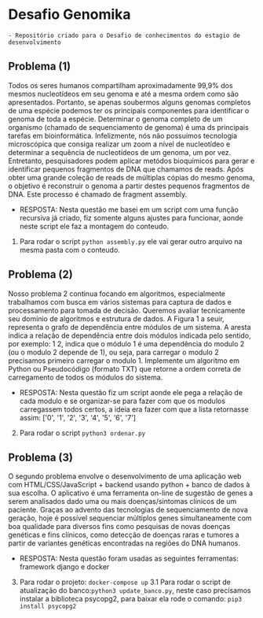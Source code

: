 # Desafio Genomika
	- Repositório criado para o Desafio de conhecimentos do estagio de desenvolvimento

## Problema (1)

Todos os seres humanos compartilham aproximadamente 99,9% dos mesmos nucleotídeos
em seu genoma e até a mesma ordem como são apresentados. Portanto, se apenas soubermos alguns
genomas completos de uma espécie podemos ter os principais componentes para identificar o genoma
de toda a espécie.
Determinar o genoma completo de um organismo (chamado de sequenciamento de genoma) é uma ds
principais tarefas em bioinformática. Infelizmente, nós não possuímos tecnologia microscópica que
consiga realizar um zoom a nível de nucleotídeo e determinar a sequência de nucleotídeos de um
genoma, um por vez. Entretanto, pesquisadores podem aplicar metódos bioquímicos para gerar e
identificar pequenos fragmentos de DNA que chamamos de reads. Após obter uma grande coleção de
reads de múltiplas cópias do mesmo genoma, o objetivo é reconstruir o genoma a partir destes pequenos
fragmentos de DNA. Este processo é chamado de fragment assembly.

- RESPOSTA:
Nesta questão me basei em um script com uma função recursiva já criado, fiz somente alguns ajustes para funcionar, aonde neste script ele faz a montagem do conteudo.

1. Para rodar o script `python assembly.py` ele vai gerar outro arquivo na mesma pasta com o conteudo.


## Problema (2)

Nosso problema 2 continua focando em algoritmos, especialmente trabalhamos com
busca em vários sistemas para captura de dados e processamento para tomada de decisão. Queremos
avaliar tecnicamente seu domínio de algoritmos e estrutura de dados. A Figura 1 a seuir, representa o
grafo de dependência entre módulos de um sistema. A aresta indica a relação de dependência entre dois
módulos indicada pelo sentido, por exemplo: 1 2, indica que o módulo 1 é uma dependência do modulo
2 (ou o modulo 2 depende de 1), ou seja, para carregar o modulo 2 precisamos primeiro carregar o
modulo 1. Implemente um algoritmo em Python ou Pseudocódigo (formato TXT) que retorne a ordem
correta de carregamento de todos os módulos do sistema.

- RESPOSTA:
Nesta questão fiz um script aonde ele pega a relação de cada modulo e se organizar-se para fazer com que os modulos carregassem todos certos, a ideia era fazer com que a lista retornasse assim: ['0', '1', '2', '3', '4', '5', '6', '7']

2. Para rodar o script `python3 ordenar.py`

## Problema (3)

O segundo problema envolve o desenvolvimento de uma aplicação web com
HTML/CSS/JavaScript + backend usando python + banco de dados à sua escolha.
O aplicativo é uma ferramenta on-line de sugestão de genes a serem analisados dado uma ou mais
doenças/sintomas clínicos de um paciente. Graças ao advento das tecnologias de sequenciamento de
nova geração, hoje é possível sequenciar múltiplos genes simultaneamente com boa qualidade para
diversos fins como pesquisas de novas doenças genéticas e fins clínicos, como detecção de doenças
raras e tumores a partir de variantes genéticas encontradas na regiões do DNA humanos.

- RESPOSTA:
Nesta questão foram usadas as seguintes ferramentas: framework django e docker

3. Para rodar o projeto: `docker-compose up` 
3.1 Para rodar o script de atualização do banco:`python3 update_banco.py`, neste caso precisamos instalar a biblioteca psycopg2, para baixar ela rode o comando: `pip3 install psycopg2`

